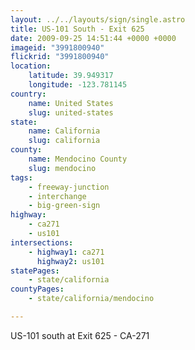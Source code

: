```yaml
---
layout: ../../layouts/sign/single.astro
title: US-101 South - Exit 625
date: 2009-09-25 14:51:44 +0000 +0000
imageid: "3991800940"
flickrid: "3991800940"
location:
    latitude: 39.949317
    longitude: -123.781145
country:
    name: United States
    slug: united-states
state:
    name: California
    slug: california
county:
    name: Mendocino County
    slug: mendocino
tags:
    - freeway-junction
    - interchange
    - big-green-sign
highway:
    - ca271
    - us101
intersections:
    - highway1: ca271
      highway2: us101
statePages:
    - state/california
countyPages:
    - state/california/mendocino

---
```

US-101 south at Exit 625 - CA-271